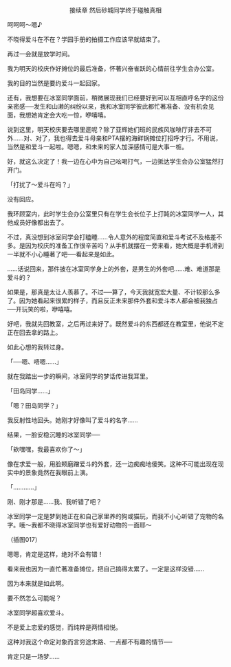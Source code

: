 <p align="center">接续章 然后砂城同学终于碰触真相</p>

呵呵呵～嗯♪

不晓得爱斗在不在？学园手册的拍摄工作应该早就结束了。

再过一会就是放学时间。

我为明天的校庆作好摊位的最后准备，怀著兴奋雀跃的心情前往学生会办公室。

我的目的当然是要约爱斗一起回家。

还有，我想要在冰室同学面前，稍微展现我们已经要好到可以互相直呼名字的这份亲密感──发生和山濑的纠纷以来，我和冰室同学彼此都忙著准备、没有机会见面，我想她肯定会大吃一惊，咿嘻嘻。

说到这里，明天校庆要去哪里逛呢？除了亚辉她们班的民族风咖啡厅非去不可外……对、对了，我也得去爱斗母亲和PTA摆的海鲜锅摊位打招呼才行。不用说，当然是和爱斗一起啦。嗯嗯，和未来的家人加深感情可是大事一桩。

好，就这么决定了！我一边在心中为自己吆喝打气，一边抵达学生会办公室猛然打开门。

「打扰了～爱斗在吗？」

没有回应。

我环顾室内，此时学生会办公室里只有在学生会长位子上打盹的冰室同学一人，其他成员好像都出去了。

不过，真没想到冰室同学会打瞌睡……令人意外的程度简直和爱斗考试不及格差不多。是因为校庆的准备工作很辛苦吗？从手机就摆在一旁来看，她大概是手机滑到一半就不小心睡著了吧──看起来是如此。

……话说回来，那件披在冰室同学身上的外套，是男生的外套吧……难、难道那是爱斗的？

如果是，那真是太让人羡慕了。不过──算了，今天我就宽宏大量、不计较那么多了。因为她看起来很累的样子，而且反正未来那件外套和爱斗本人都会被我独占──开玩笑的啦，咿嘻嘻。

好吧，我就先回教室，之后再过来好了。既然爱斗的东西都还在教室里，他说不定正在回去拿的路上。

如此心想的我转过身。

「──嗯、唔嗯……」

就在我踏出一步的瞬间，冰室同学的梦话传进我耳里。

「田岛同学……」

「嗯？田岛同学？」

我反射性地回头。她刚才好像叫了爱斗的名字……

结果，一脸安稳沉睡的冰室同学──

「欸嘿嘿，我最喜欢你了～」

像在求爱一般，用脸颊磨蹭爱斗的外套，还一边痴痴地傻笑。这种不可能出现在现实中的景象竟然在我眼前上演。

「…………」

刚、刚才那是……我、我听错了吧？

冰室同学一定是梦到她正在和自己家里养的狗或猫玩，而我不小心听错了宠物的名字。哦～我都不晓得冰室同学也有爱好动物的一面耶～

（插图017）

嗯嗯，肯定是这样，绝对不会有错！

看来我也因为一直忙著准备摊位，把自己搞得太累了。一定是这样没错……

因为本来就是如此啊。

要不然怎么可能呢？

冰室同学超喜欢爱斗。

不是爱上恋爱的感觉，而纯粹是两情相悦。

这种对我这个命定对象而言穷途末路、一点都不有趣的情节──

肯定只是一场梦……

